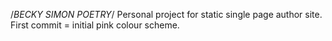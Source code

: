 /*BECKY SIMON POETRY*/
Personal project for static single page author site.
First commit = initial pink colour scheme.
